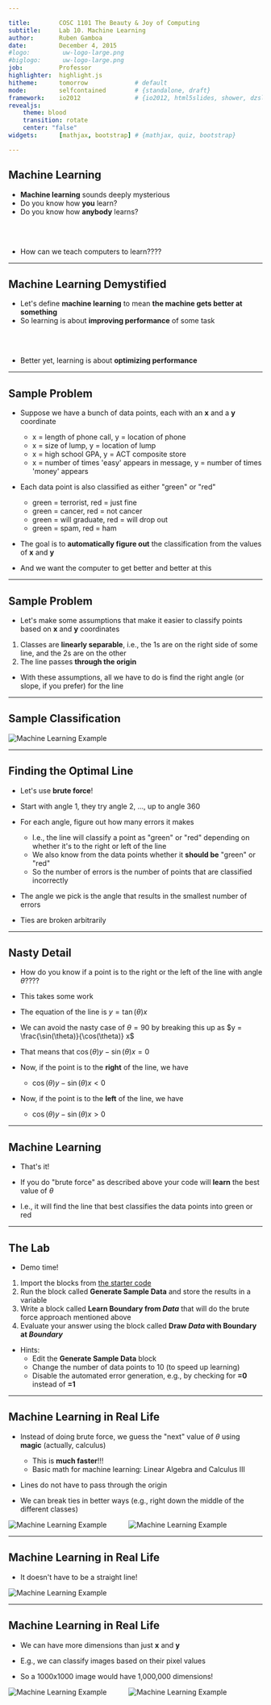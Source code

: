 ```yaml
---

title:        COSC 1101 The Beauty & Joy of Computing
subtitle:     Lab 10. Machine Learning
author:       Ruben Gamboa
date:         December 4, 2015
#logo:         uw-logo-large.png
#biglogo:      uw-logo-large.png
job:          Professor
highlighter:  highlight.js
hitheme:      tomorrow             # default
mode:         selfcontained        # {standalone, draft}
framework:    io2012               # {io2012, html5slides, shower, dzslides, revealjs, ...}
revealjs:     
    theme: blood
    transition: rotate
    center: "false"
widgets:      [mathjax, bootstrap] # {mathjax, quiz, bootstrap}

---
```


<style>
slide.title-slide {
     background-color: #EDE0CF; /* CBE7A5; #EDE0CF; ; #CA9F9D*/
     background-image: url(assets/img/uw-logo-large.png);
     background-repeat: no-repeat;
     background-position: center top;
   }
slide:not(.title-slide) {
    background-image: url(assets/img/uw-logo-small.png);
    background-repeat: no-repeat;
    background-position: right bottom;
    background-size: 24px;
}
</style>

## Machine Learning

* **Machine learning** sounds deeply mysterious
* Do you know how **you** learn?
* Do you know how **anybody** learns?

<br>
<br>

* How can we teach computers to learn????

---

## Machine Learning Demystified

* Let's define **machine learning** to mean **the machine gets better at something**
* So learning is about **improving performance** of some task

<br>
<br>

* Better yet, learning is about **optimizing performance**

---

## Sample Problem

* Suppose we have a bunch of data points, each with an **x** and a **y** coordinate
  * x = length of phone call, y = location of phone
  * x = size of lump, y = location of lump
  * x = high school GPA, y = ACT composite store
  * x = number of times 'easy' appears in message, y = number of times 'money' appears

* Each data point is also classified as either "green" or "red"
  * green = terrorist, red = just fine
  * green = cancer, red = not cancer
  * green = will graduate, red = will drop out
  * green = spam, red = ham

* The goal is to **automatically figure out** the classification from the values of **x** and **y**
* And we want the computer to get better and better at this

---

## Sample Problem

* Let's make some assumptions that make it easier to classify points based on **x** and **y** coordinates

1. Classes are **linearly separable**, i.e., the 1s are on the right side of some line, and the 2s are on the other
2. The line passes **through the origin**

* With these assumptions, all we have to do is find the right angle (or slope, if you prefer) for the line

---

## Sample Classification

<div class="centered">
    <img src="assets/img/machine-learning-example.png" title="Machine Learning Example" alt="Machine Learning Example">
</div>

---

## Finding the Optimal Line

* Let's use **brute force**!

* Start with angle 1, they try angle 2, ..., up to angle 360

* For each angle, figure out how many errors it makes
  * I.e., the line will classify a point as "green" or "red" depending on whether it's to the right or left of the line
  * We also know from the data points whether it **should be** "green" or "red"
  * So the number of errors is the number of points that are classified incorrectly

* The angle we pick is the angle that results in the smallest number of errors
* Ties are broken arbitrarily

---

## Nasty Detail

* How do you know if a point is to the right or the left of the line with angle $\theta$????

* This takes some work

* The equation of the line is $y = \tan(\theta)x$

* We can avoid the nasty case of $\theta = 90$ by breaking this up as $y = \frac{\sin(\theta)}{\cos(\theta)} x$

* That means that $\cos(\theta) y - \sin(\theta)x = 0$

* Now, if the point is to the **right** of the line, we have
  * $\cos(\theta) y - \sin(\theta)x < 0$

* Now, if the point is to the **left** of the line, we have
  * $\cos(\theta) y - \sin(\theta)x > 0$

---

## Machine Learning

* That's it!

* If you do "brute force" as described above your code will **learn** the best value of $\theta$

* I.e., it will find the line that best classifies the data points into green or red

---

## The Lab

* Demo time!

1. Import the blocks from [the starter code](./learning-blocks.xml "Learning Blocks")
2. Run the block called **Generate Sample Data** and store the results in a variable
3. Write a block called **Learn Boundary from _Data_** that will do the brute force approach mentioned above
4. Evaluate your answer using the block called **Draw _Data_ with Boundary at _Boundary_**

* Hints:
  * Edit the **Generate Sample Data** block
  * Change the number of data points to 10 (to speed up learning)
  * Disable the automated error generation, e.g., by checking for **=0** instead of **=1**

---

## Machine Learning in Real Life

* Instead of doing brute force, we guess the "next" value of $\theta$ using **magic** (actually, calculus)
  * This is **much faster**!!!
  * Basic math for machine learning: Linear Algebra and Calculus III

* Lines do not have to pass through the origin

* We can break ties in better ways (e.g., right down the middle of the different classes)

<div class="centered">
    <img src="assets/img/machine-learning-svm-1.png" title="Machine Learning Example" alt="Machine Learning Example">
    &nbsp;
    &nbsp;
    &nbsp;
    &nbsp;
    &nbsp;
    <img src="assets/img/machine-learning-svm-2.png" title="Machine Learning Example" alt="Machine Learning Example">
</div>

---

## Machine Learning in Real Life

* It doesn't have to be a straight line!

<div class="centered">
    <img src="assets/img/machine-learning-curve.png" title="Machine Learning Example" alt="Machine Learning Example">
</div>

---

## Machine Learning in Real Life

* We can have more dimensions than just **x** and **y**

* E.g., we can classify images based on their pixel values

* So a 1000x1000 image would have 1,000,000 dimensions!

<div class="centered">
    <img src="assets/img/machine-learning-digits-1.png" title="Machine Learning Example" alt="Machine Learning Example">
    &nbsp;
    &nbsp;
    &nbsp;
    &nbsp;
    &nbsp;
    <img src="assets/img/machine-learning-digits-2.png" title="Machine Learning Example" alt="Machine Learning Example">
</div>
